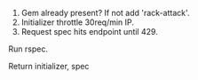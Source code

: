 1. Gem already present? If not add 'rack-attack'.
2. Initializer throttle 30req/min IP.
3. Request spec hits endpoint until 429.

Run rspec.

Return initializer, spec